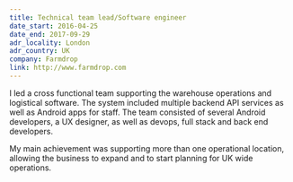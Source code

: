 ```yaml
---
title: Technical team lead/Software engineer
date_start: 2016-04-25
date_end: 2017-09-29
adr_locality: London
adr_country: UK
company: Farmdrop
link: http://www.farmdrop.com
---
```


I led a cross functional team supporting the warehouse operations and logistical software. The system included multiple backend API services as well as Android apps for staff. The team consisted of several Android developers, a UX designer, as well as devops, full stack and back end developers.

My main achievement was supporting more than one operational location, allowing the business to expand and to start planning for UK wide operations.
